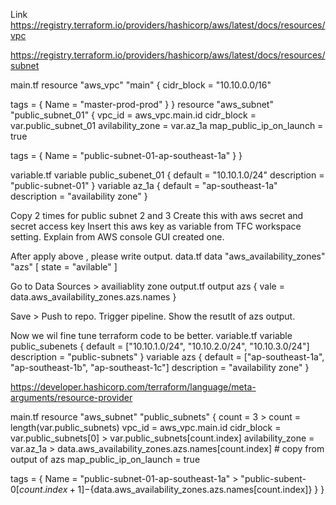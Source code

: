 
Link
https://registry.terraform.io/providers/hashicorp/aws/latest/docs/resources/vpc

https://registry.terraform.io/providers/hashicorp/aws/latest/docs/resources/subnet

main.tf
resource "aws_vpc" "main" {
  cidr_block       = "10.10.0.0/16"

  tags = {
    Name = "master-prod-prod"
  }
}
resource "aws_subnet" "public_subnet_01" {
  vpc_id     = aws_vpc.main.id
  cidr_block = var.public_subnet_01
  avilability_zone  = var.az_1a
  map_public_ip_on_launch = true

  tags = {
    Name = "public-subnet-01-ap-southeast-1a"
  }
}

variable.tf
variable public_subenet_01 {
  default       = "10.10.1.0/24"
  description   = "public-subnet-01"
}
variable az_1a {
  default       = "ap-southeast-1a"
  description   = "availability zone"
}

Copy 2 times for public subnet 2 and 3
Create this with aws secret and secret access key
Insert this aws key as variable from TFC workspace setting.
Explain from AWS console GUI created one.
 
 After apply above , please write output.
 data.tf
 data "aws_availability_zones" "azs" [
   state = "avilable"
 ]

 Go to Data Sources > availiablity zone
 output.tf
 output azs {
   vale = data.aws_availability_zones.azs.names
 }

 Save > Push to repo. Trigger pipeline.
Show the resutlt of azs output.

Now we wil fine tune terraform code to be better.
variable.tf
variable public_subenets {
  default       = ["10.10.1.0/24", "10.10.2.0/24", "10.10.3.0/24"]
  description   = "public-subnets"
}
variable azs {
  default       = ["ap-southeast-1a", "ap-southeast-1b", "ap-southeast-1c"]
  description   = "availability zone"
}

https://developer.hashicorp.com/terraform/language/meta-arguments/resource-provider

main.tf
resource "aws_subnet" "public_subnets" {
  count = 3  > count = length(var.public_subnets)
  vpc_id     = aws_vpc.main.id
  cidr_block = var.public_subnets[0]  > var.public_subnets[count.index]
  avilability_zone  = var.az_1a > data.aws_availability_zones.azs.names[count.index]          # copy from output of azs
  map_public_ip_on_launch = true

  tags = {
    Name = "public-subnet-01-ap-southeast-1a"  > 
"public-subent-0${[count.index+1]}-${data.aws_availability_zones.azs.names[count.index]}  }
}